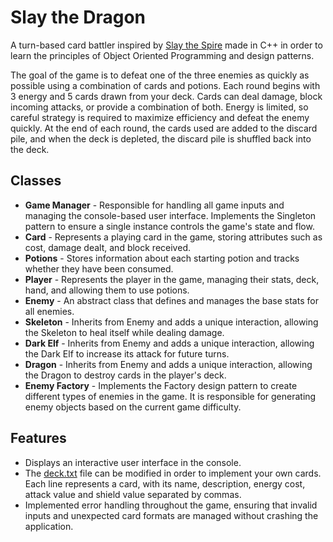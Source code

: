 # Slay the Dragon
A turn-based card battler inspired by [Slay the Spire](https://store.steampowered.com/app/646570/Slay_the_Spire/) made in C++ in order to learn the principles of Object Oriented Programming and design patterns.

The goal of the game is to defeat one of the three enemies as quickly as possible using a combination of cards and potions. Each round begins with 3 energy and 5 cards drawn from your deck. Cards can deal damage, block incoming attacks, or provide a combination of both. Energy is limited, so careful strategy is required to maximize efficiency and defeat the enemy quickly. At the end of each round, the cards used are added to the discard pile, and when the deck is depleted, the discard pile is shuffled back into the deck.

## Classes
- **Game Manager** - Responsible for handling all game inputs and managing the console-based user interface. Implements the Singleton pattern to ensure a single instance controls the game's state and flow.
- **Card** - Represents a playing card in the game, storing attributes such as cost, damage dealt, and block received.
- **Potions** - Stores information about each starting potion and tracks whether they have been consumed.
- **Player** - Represents the player in the game, managing their stats, deck, hand, and allowing them to use potions.
- **Enemy** - An abstract class that defines and manages the base stats for all enemies.
- **Skeleton** - Inherits from Enemy and adds a unique interaction, allowing the Skeleton to heal itself while dealing damage.
- **Dark Elf** - Inherits from Enemy and adds a unique interaction, allowing the Dark Elf to increase its attack for future turns.
- **Dragon** - Inherits from Enemy and adds a unique interaction, allowing the Dragon to destroy cards in the player's deck.
- **Enemy Factory** - Implements the Factory design pattern to create different types of enemies in the game. It is responsible for generating enemy objects based on the current game difficulty.

## Features
- Displays an interactive user interface in the console.
- The [deck.txt](deck.txt) file can be modified in order to implement your own cards. Each line represents a card, with its name, description, energy cost, attack value and shield value separated by commas.
- Implemented error handling throughout the game, ensuring that invalid inputs and unexpected card formats are managed without crashing the application.

    
